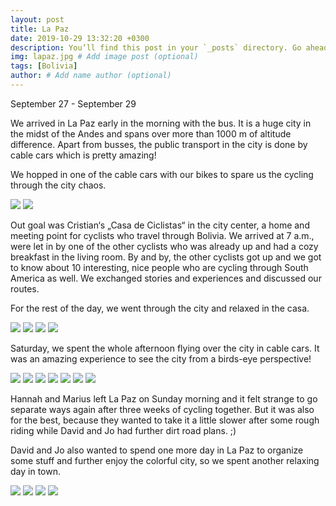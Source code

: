```yaml
---
layout: post
title: La Paz
date: 2019-10-29 13:32:20 +0300
description: You’ll find this post in your `_posts` directory. Go ahead and edit it and re-build the site to see your changes. # Add post description (optional)
img: lapaz.jpg # Add image post (optional)
tags: [Bolivia]
author: # Add name author (optional)
---
```


September 27 - September 29

We arrived in La Paz early in the morning with the bus. It is a huge city in the midst of the Andes and spans over more than 1000 m of altitude difference. Apart from busses, the public transport in the city is done by cable cars which is pretty amazing!

We hopped in one of the cable cars with our bikes to spare us the cycling through the city chaos.

<img src="https://www.dropbox.com/s/294qvnmsp256xem/Foto%2027.09.19%2C%2006%2031%2026.jpg?raw=1" >
<img src="https://www.dropbox.com/s/7g5um8270b1ihfr/Foto%2027.09.19%2C%2006%2038%2002.jpg?raw=1" >

Out goal was Cristian‘s „Casa de Ciclistas“ in the city center, a home and meeting point for cyclists who travel through Bolivia. We arrived at 7 a.m., were let in by one of the other cyclists who was already up and had a cozy breakfast in the living room. By and by, the other cyclists got up and we got to know about 10 interesting, nice people who are cycling through South America as well. We exchanged stories and experiences and discussed our routes.

For the rest of the day, we went through the city and relaxed in the casa.

<img src="https://www.dropbox.com/s/yaz0rlk230k9q6g/Foto%2028.09.19%2C%2010%2014%2003.jpg?raw=1" >
<img src="https://www.dropbox.com/s/c7x2kduzzteapyn/Foto%2028.09.19%2C%2009%2045%2048.jpg?raw=1" >
<img src="https://www.dropbox.com/s/7hi6wtmpxddfyyz/Foto%2027.09.19%2C%2016%2009%2010.jpg?raw=1" >
<img src="https://www.dropbox.com/s/xjyydfta9dk4dr9/Foto%2029.09.19%2C%2007%2034%2001.jpg?raw=1" >

Saturday, we spent the whole afternoon flying over the city in cable cars. It was an amazing experience to see the city from a birds-eye perspective!

<img src="https://www.dropbox.com/s/hxanti7hcxshuf4/Foto%2028.09.19%2C%2016%2009%2033.jpg?raw=1" >
<img src="https://www.dropbox.com/s/tk8spo0gutcxf05/Foto%2028.09.19%2C%2016%2012%2040.jpg?raw=1" >
<img src="https://www.dropbox.com/s/n6zxpf1bvn0nzn3/Foto%2028.09.19%2C%2015%2058%2050.jpg?raw=1" >
<img src="https://www.dropbox.com/s/66owulvmj2j4nsb/Foto%2028.09.19%2C%2016%2012%2056.jpg?raw=1" >
<img src="https://www.dropbox.com/s/5zjhmdyho84vi6q/Foto%2028.09.19%2C%2016%2025%2006.jpg?raw=1" >
<img src="https://www.dropbox.com/s/yj3lrv8avdzagjb/Foto%2028.09.19%2C%2016%2045%2036.jpg?raw=1" >
<img src="https://www.dropbox.com/s/3iz0d8x9r2mrwvg/Foto%2028.09.19%2C%2018%2010%2034.jpg?raw=1" >

Hannah and Marius left La Paz on Sunday morning and it felt strange to go separate ways again after three weeks of cycling together. But it was also for the best, because they wanted to take it a little slower after some rough riding while David and Jo had further dirt road plans. ;)

David and Jo also wanted to spend one more day in La Paz to organize some stuff and further enjoy the colorful city, so we spent another relaxing day in town.

<img src="https://www.dropbox.com/s/mmt3cucl3fpb0p5/Foto%2028.09.19%2C%2010%2016%2015.jpg?raw=1" >
<img src="https://www.dropbox.com/s/rm2763kerd1c3vt/Foto%2028.09.19%2C%2010%2016%2007.jpg?raw=1" >
<img src="https://www.dropbox.com/s/9lup5az8r241lik/Foto%2028.09.19%2C%2010%2054%2006.jpg?raw=1" >
<img src="https://www.dropbox.com/s/1kojj14yqynho2o/Foto%2028.09.19%2C%2015%2030%2015.jpg?raw=1" >

<div id="commento"></div>
<script src="https://cdn.commento.io/js/commento.js"></script>

